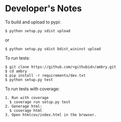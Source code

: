 
Developer's Notes
=================

To build and upload to pypi:

    $ python setup.py sdist upload

or

    $ python setup.py sdist bdist_wininst upload


To run tests:

    $ git clone https://github.com/<githubid>/ambry.git
    $ cd ambry
    $ pip install -r requirements/dev.txt
    $ python setup.py test

To run tests with coverage:

    1. Run with coverage
      $ coverage run setup.py test
    2. Generage html:
      $ coverage html
    3. Open htmlcov/index.html in the browser.
